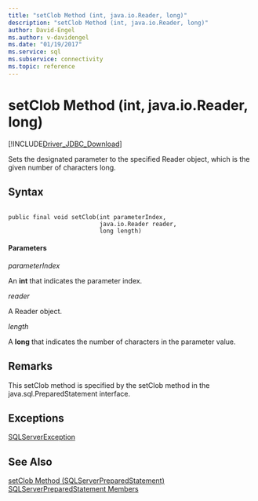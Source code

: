 ```yaml
---
title: "setClob Method (int, java.io.Reader, long)"
description: "setClob Method (int, java.io.Reader, long)"
author: David-Engel
ms.author: v-davidengel
ms.date: "01/19/2017"
ms.service: sql
ms.subservice: connectivity
ms.topic: reference
---
```

# setClob Method (int, java.io.Reader, long)
[!INCLUDE[Driver_JDBC_Download](../../../includes/driver_jdbc_download.md)]

  Sets the designated parameter to the specified Reader object, which is the given number of characters long.  
  
## Syntax  
  
```  
  
public final void setClob(int parameterIndex,  
                          java.io.Reader reader,  
                          long length)  
```  
  
#### Parameters  
 *parameterIndex*  
  
 An **int** that indicates the parameter index.  
  
 *reader*  
  
 A Reader object.  
  
 *length*  
  
 A **long** that indicates the number of characters in the parameter value.  
  
## Remarks  
 This setClob method is specified by the setClob method in the java.sql.PreparedStatement interface.  
  
## Exceptions  
 [SQLServerException](../../../connect/jdbc/reference/sqlserverexception-class.md)  
  
## See Also  
 [setClob Method &#40;SQLServerPreparedStatement&#41;](../../../connect/jdbc/reference/setclob-method-sqlserverpreparedstatement.md)   
 [SQLServerPreparedStatement Members](../../../connect/jdbc/reference/sqlserverpreparedstatement-members.md)  
  
  
